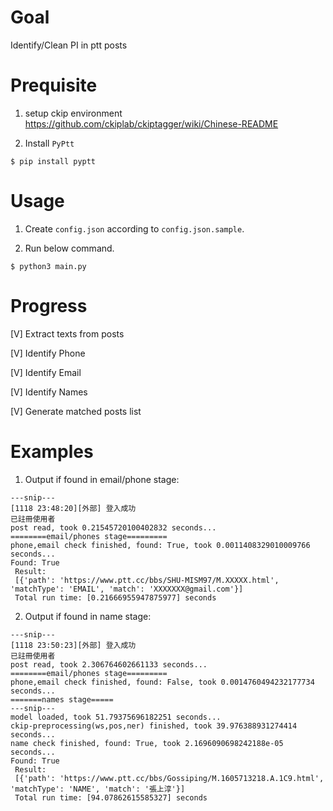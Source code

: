 # Goal

Identify/Clean PI in ptt posts

# Prequisite

1. setup ckip environment
https://github.com/ckiplab/ckiptagger/wiki/Chinese-README

2. Install `PyPtt`
```
$ pip install pyptt
```
# Usage
1. Create `config.json` according to `config.json.sample`.

2. Run below command.
```
$ python3 main.py
```

# Progress

[V] Extract texts from posts

[V] Identify Phone

[V] Identify Email

[V] Identify Names

[V] Generate matched posts list

# Examples

1. Output if found in email/phone stage:
```
---snip---
[1118 23:48:20][外部] 登入成功
已註冊使用者
post read, took 0.21545720100402832 seconds...
========email/phones stage=========
phone,email check finished, found: True, took 0.0011408329010009766 seconds...
Found: True
 Result:
 [{'path': 'https://www.ptt.cc/bbs/SHU-MISM97/M.XXXXX.html', 'matchType': 'EMAIL', 'match': 'XXXXXXX@gmail.com'}]
 Total run time: [0.21666955947875977] seconds

```
2. Output if found in name stage:

```
---snip---
[1118 23:50:23][外部] 登入成功
已註冊使用者
post read, took 2.306764602661133 seconds...
========email/phones stage=========
phone,email check finished, found: False, took 0.0014760494232177734 seconds...
=======names stage=====
---snip---
model loaded, took 51.79375696182251 seconds...
ckip-preprocessing(ws,pos,ner) finished, took 39.976388931274414 seconds...
name check finished, found: True, took 2.1696090698242188e-05 seconds...
Found: True
 Result:
 [{'path': 'https://www.ptt.cc/bbs/Gossiping/M.1605713218.A.1C9.html', 'matchType': 'NAME', 'match': '張上淳'}]
 Total run time: [94.07862615585327] seconds
```
